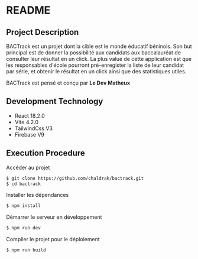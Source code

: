 # README

## Project Description

BACTrack est un projet dont la cible est le monde éducatif béninois. Son but principal est de donner la possibilité aux candidats aux baccalauréat de consulter leur résultat en un click.
La plus value de cette application est que les responsables d'école pourront pré-enregister la liste de leur candidat par série, et obtenir le résultat en un click ainsi que des statistiques utiles.

BACTrack est pensé et conçu par **Le Dev Matheux**

## Development Technology

- React 18.2.0
- Vite 4.2.0
- TailwindCss V3
- Firebase V9

## Execution Procedure

Accéder au projet

```bash
$ git clone https://github.com/chaldrak/bactrack.git
$ cd bactrack
```

Installer les dépendances

```bash
$ npm install
```

Démarrer le serveur en développement

```bash
$ npm run dev
```

Compiler le projet pour le déploiement

```bash
$ npm run build
```
